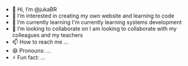 - 👋 Hi, I’m @jukaBR
- 👀 I’m interested in creating my own website and learning to code
- 🌱 I’m currently learning I'm currently learning systems development
- 💞️ I’m looking to collaborate on I am looking to collaborate with my colleagues and my teachers
- 📫 How to reach me ...
- 😄 Pronouns: ...
- ⚡ Fun fact: ...

<!---
jukaBR/jukaBR is a ✨ special ✨ repository because its `README.md` (this file) appears on your GitHub profile.
You can click the Preview link to take a look at your changes.
--->
